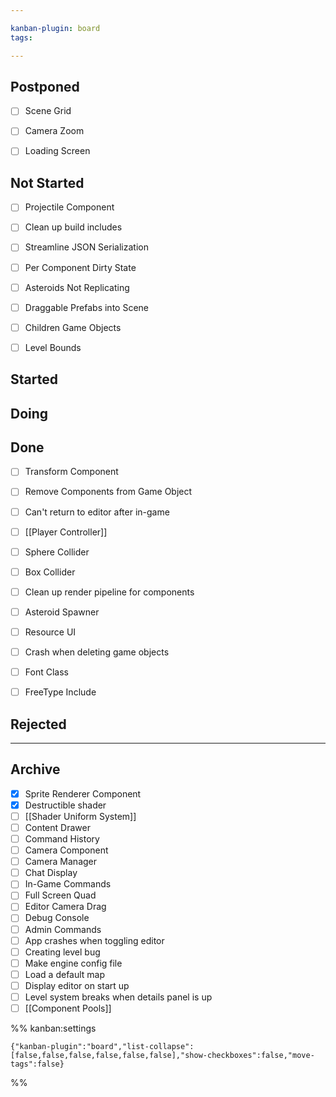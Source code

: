```yaml
---

kanban-plugin: board
tags: 

---
```


## Postponed

- [ ] Scene Grid
- [ ] Camera Zoom
- [ ] Loading Screen


## Not Started

- [ ] Projectile Component
- [ ] Clean up build includes
- [ ] Streamline JSON Serialization
- [ ] Per Component Dirty State
- [ ] Asteroids Not Replicating
- [ ] Draggable Prefabs into Scene
- [ ] Children Game Objects
- [ ] Level Bounds


## Started



## Doing



## Done

- [ ] Transform Component
- [ ] Remove Components from Game Object
- [ ] Can't return to editor after in-game
- [ ] [[Player Controller]]
- [ ] Sphere Collider
- [ ] Box Collider
- [ ] Clean up render pipeline for components
- [ ] Asteroid Spawner
- [ ] Resource UI
- [ ] Crash when deleting game objects
- [ ] Font Class
- [ ] FreeType Include


## Rejected



***

## Archive

- [x] Sprite Renderer Component
- [x] Destructible shader
- [ ] [[Shader Uniform System]]
- [ ] Content Drawer
- [ ] Command History
- [ ] Camera Component
- [ ] Camera Manager
- [ ] Chat Display
- [ ] In-Game Commands
- [ ] Full Screen Quad
- [ ] Editor Camera Drag
- [ ] Debug Console
- [ ] Admin Commands
- [ ] App crashes when toggling editor
- [ ] Creating level bug
- [ ] Make engine config file
- [ ] Load a default map
- [ ] Display editor on start up
- [ ] Level system breaks when details panel is up
- [ ] [[Component Pools]]

%% kanban:settings
```
{"kanban-plugin":"board","list-collapse":[false,false,false,false,false,false],"show-checkboxes":false,"move-tags":false}
```
%%